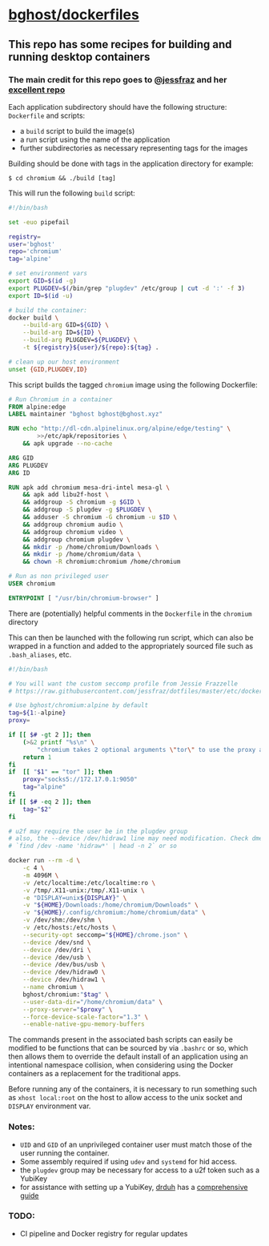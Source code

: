 # [bghost/dockerfiles](https://github.com/bghost/dockerfiles)

## This repo has some recipes for building and running desktop containers

### The main credit for this repo goes to [@jessfraz](https://twitter.com/jessfraz) and her [excellent repo](https://github.com/jessfraz/dockerfiles)

Each application subdirectory should have the following structure: `Dockerfile` and scripts:

* a `build` script to build the image(s)
* a run script using the name of the application
* further subdirectories as necessary representing tags for the images

Building should be done with tags in the application directory for example:

```console
$ cd chromium && ./build [tag]
```

This will run the following `build` script:

```sh
#!/bin/bash

set -euo pipefail

registry=
user='bghost'
repo='chromium'
tag='alpine'

# set environment vars
export GID=$(id -g)
export PLUGDEV=$(/bin/grep "plugdev" /etc/group | cut -d ':' -f 3)
export ID=$(id -u)

# build the container:
docker build \
    --build-arg GID=${GID} \
    --build-arg ID=${ID} \
    --build-arg PLUGDEV=${PLUGDEV} \
    -t ${registry}${user}/${repo}:${tag} .

# clean up our host environment
unset {GID,PLUGDEV,ID}
```


This script builds the tagged `chromium` image using the following Dockerfile:

```dockerfile
# Run Chromium in a container
FROM alpine:edge
LABEL maintainer "bghost bghost@bghost.xyz"

RUN echo "http://dl-cdn.alpinelinux.org/alpine/edge/testing" \
        >>/etc/apk/repositories \
    && apk upgrade --no-cache

ARG GID
ARG PLUGDEV
ARG ID

RUN apk add chromium mesa-dri-intel mesa-gl \
    && apk add libu2f-host \
    && addgroup -S chromium -g $GID \
    && addgroup -S plugdev -g $PLUGDEV \
    && adduser -S chromium -G chromium -u $ID \
    && addgroup chromium audio \
    && addgroup chromium video \
    && addgroup chromium plugdev \
    && mkdir -p /home/chromium/Downloads \
    && mkdir -p /home/chromium/data \
    && chown -R chromium:chromium /home/chromium

# Run as non privileged user
USER chromium

ENTRYPOINT [ "/usr/bin/chromium-browser" ]
```


There are (potentially) helpful comments in the `Dockerfile` in the `chromium` directory

This can then be launched with the following run script, which can also be
wrapped in a function and added to the appropriately sourced file such as
`.bash_aliases`, etc.

```sh
#!/bin/bash

# You will want the custom seccomp profile from Jessie Frazzelle
# https://raw.githubusercontent.com/jessfraz/dotfiles/master/etc/docker/seccomp/chrome.json

# Use bghost/chromium:alpine by default
tag=${1:-alpine}
proxy=

if [[ $# -gt 2 ]]; then
    (>&2 printf "%s\n" \
        "chromium takes 2 optional arguments \"tor\" to use the proxy and <tag>")
    return 1
fi
if  [[ "$1" == "tor" ]]; then
    proxy="socks5://172.17.0.1:9050"
    tag="alpine"
fi
if [[ $# -eq 2 ]]; then
    tag="$2"
fi

# u2f may require the user be in the plugdev group
# also, the --device /dev/hidraw1 line may need modification. Check dmesg.
# `find /dev -name 'hidraw*' | head -n 2` or so

docker run --rm -d \
    -c 4 \
    -m 4096M \
    -v /etc/localtime:/etc/localtime:ro \
    -v /tmp/.X11-unix:/tmp/.X11-unix \
    -e "DISPLAY=unix${DISPLAY}" \
    -v "${HOME}/Downloads:/home/chromium/Downloads" \
    -v "${HOME}/.config/chromium:/home/chromium/data" \
    -v /dev/shm:/dev/shm \
    -v /etc/hosts:/etc/hosts \
    --security-opt seccomp="${HOME}/chrome.json" \
    --device /dev/snd \
    --device /dev/dri \
    --device /dev/usb \
    --device /dev/bus/usb \
    --device /dev/hidraw0 \
    --device /dev/hidraw1 \
    --name chromium \
    bghost/chromium:"$tag" \
    --user-data-dir="/home/chromium/data" \
    --proxy-server="$proxy" \
    --force-device-scale-factor="1.3" \
    --enable-native-gpu-memory-buffers
```


The commands present in the associated bash scripts can easily be modified to
be functions that can be sourced by via `.bashrc` or so, which then allows
them to override the default install of an application using an intentional
namespace collision, when considering using the Docker containers as a
replacement for the traditional apps.

Before running any of the containers, it is necessary to run something such as
`xhost local:root` on the host to allow access to the unix socket and
`DISPLAY` environment var.  

### Notes:

* `UID` and `GID` of an unprivileged container user must match those of the
  user running the container.
* Some assembly required if using `udev` and `systemd` for hid access.
* the `plugdev` group may be necessary for access to a u2f token such as a
  YubiKey
* for assistance with setting up a YubiKey, [drduh](https://github.com/drduh)
  has a [comprehensive guide](https://github.com/drduh/YubiKey-Guide)

### TODO:

* CI pipeline and Docker registry for regular updates

